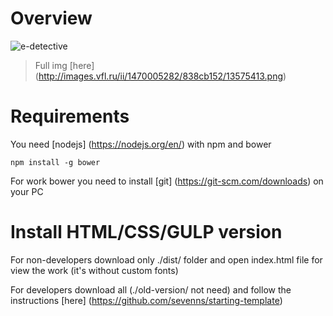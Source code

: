 # Overview

![e-detective](http://images.vfl.ru/ii/1470005092/f8fa39f6/13575401.jpg)

>Full img [here] (http://images.vfl.ru/ii/1470005282/838cb152/13575413.png)

# Requirements

You need [nodejs] (https://nodejs.org/en/) with npm and bower

    npm install -g bower
    
For work bower you need to install [git] (https://git-scm.com/downloads) on your PC

# Install HTML/CSS/GULP version

For non-developers download only ./dist/ folder and open index.html file for view the work (it's without custom fonts)

For developers download all (./old-version/ not need) and follow the instructions [here] (https://github.com/sevenns/starting-template)

